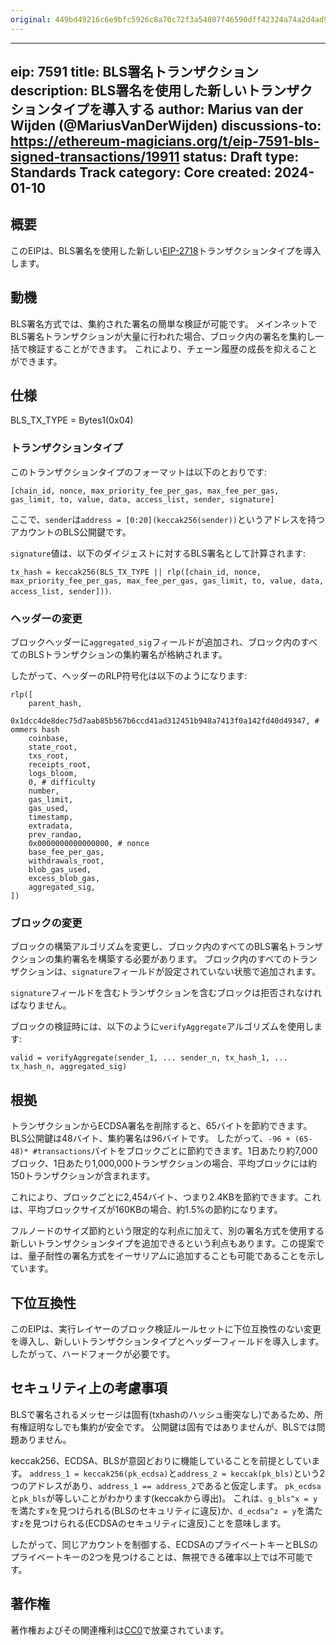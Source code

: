 ```yaml
---
original: 449bd49216c6e9bfc5926c8a70c72f3a54807f46590dff42324a74a2d4ad9534
---
```


---
eip: 7591
title: BLS署名トランザクション
description: BLS署名を使用した新しいトランザクションタイプを導入する
author: Marius van der Wijden (@MariusVanDerWijden)
discussions-to: https://ethereum-magicians.org/t/eip-7591-bls-signed-transactions/19911
status: Draft
type: Standards Track
category: Core
created: 2024-01-10
---

## 概要

このEIPは、BLS署名を使用した新しい[EIP-2718](./eip-2718.md)トランザクションタイプを導入します。

## 動機

BLS署名方式では、集約された署名の簡単な検証が可能です。
メインネットでBLS署名トランザクションが大量に行われた場合、ブロック内の署名を集約し一括で検証することができます。
これにより、チェーン履歴の成長を抑えることができます。

## 仕様

BLS_TX_TYPE = Bytes1(0x04)

### トランザクションタイプ

このトランザクションタイプのフォーマットは以下のとおりです:

```
[chain_id, nonce, max_priority_fee_per_gas, max_fee_per_gas, gas_limit, to, value, data, access_list, sender, signature]
```

ここで、`sender`は`address = [0:20](keccak256(sender))`というアドレスを持つアカウントのBLS公開鍵です。

`signature`値は、以下のダイジェストに対するBLS署名として計算されます:

`tx_hash = keccak256(BLS_TX_TYPE || rlp([chain_id, nonce, max_priority_fee_per_gas, max_fee_per_gas, gas_limit, to, value, data, access_list, sender]))`.

### ヘッダーの変更

ブロックヘッダーに`aggregated_sig`フィールドが追加され、ブロック内のすべてのBLSトランザクションの集約署名が格納されます。

したがって、ヘッダーのRLP符号化は以下のようになります:

```
rlp([
    parent_hash,
    0x1dcc4de8dec75d7aab85b567b6ccd41ad312451b948a7413f0a142fd40d49347, # ommers hash
    coinbase,
    state_root,
    txs_root,
    receipts_root,
    logs_bloom,
    0, # difficulty
    number,
    gas_limit,
    gas_used,
    timestamp,
    extradata,
    prev_randao,
    0x0000000000000000, # nonce
    base_fee_per_gas,
    withdrawals_root,
    blob_gas_used,
    excess_blob_gas,
    aggregated_sig,
])
```

### ブロックの変更

ブロックの構築アルゴリズムを変更し、ブロック内のすべてのBLS署名トランザクションの集約署名を構築する必要があります。
ブロック内のすべてのトランザクションは、`signature`フィールドが設定されていない状態で追加されます。

`signature`フィールドを含むトランザクションを含むブロックは拒否されなければなりません。

ブロックの検証時には、以下のように`verifyAggregate`アルゴリズムを使用します:

```
valid = verifyAggregate(sender_1, ... sender_n, tx_hash_1, ... tx_hash_n, aggregated_sig)
```

## 根拠

トランザクションからECDSA署名を削除すると、65バイトを節約できます。BLS公開鍵は48バイト、集約署名は96バイトです。
したがって、`-96 + (65-48)* #transactions`バイトをブロックごとに節約できます。1日あたり約7,000ブロック、1日あたり1,000,000トランザクションの場合、平均ブロックには約150トランザクションが含まれます。

これにより、ブロックごとに2,454バイト、つまり2.4KBを節約できます。これは、平均ブロックサイズが160KBの場合、約1.5%の節約になります。

フルノードのサイズ節約という限定的な利点に加えて、別の署名方式を使用する新しいトランザクションタイプを追加できるという利点もあります。この提案では、量子耐性の署名方式をイーサリアムに追加することも可能であることを示しています。

## 下位互換性

このEIPは、実行レイヤーのブロック検証ルールセットに下位互換性のない変更を導入し、新しいトランザクションタイプとヘッダーフィールドを導入します。したがって、ハードフォークが必要です。

## セキュリティ上の考慮事項

BLSで署名されるメッセージは固有(txhashのハッシュ衝突なし)であるため、所有権証明なしでも集約が安全です。
公開鍵は固有ではありませんが、BLSでは問題ありません。

keccak256、ECDSA、BLSが意図どおりに機能していることを前提としています。
`address_1 = keccak256(pk_ecdsa)`と`address_2 = keccak(pk_bls)`という2つのアドレスがあり、`address_1 == address_2`であると仮定します。
`pk_ecdsa`と`pk_bls`が等しいことがわかります(keccakから導出)。
これは、`g_bls^x = y`を満たす`x`を見つけられる(BLSのセキュリティに違反)か、`d_ecdsa^z = y`を満たす`z`を見つけられる(ECDSAのセキュリティに違反)ことを意味します。

したがって、同じアカウントを制御する、ECDSAのプライベートキーとBLSのプライベートキーの2つを見つけることは、無視できる確率以上では不可能です。

## 著作権

著作権およびその関連権利は[CC0](../LICENSE.md)で放棄されています。